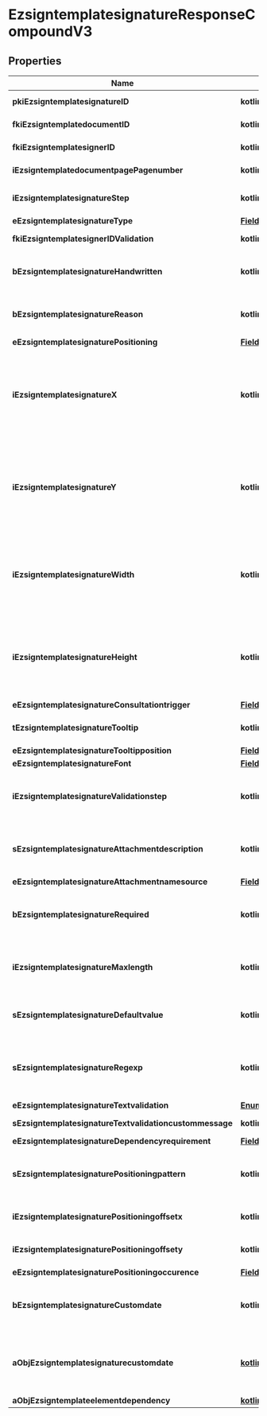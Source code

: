 
# EzsigntemplatesignatureResponseCompoundV3

## Properties
| Name | Type | Description | Notes |
| ------------ | ------------- | ------------- | ------------- |
| **pkiEzsigntemplatesignatureID** | **kotlin.Int** | The unique ID of the Ezsigntemplatesignature |  |
| **fkiEzsigntemplatedocumentID** | **kotlin.Int** | The unique ID of the Ezsigntemplatedocument |  |
| **fkiEzsigntemplatesignerID** | **kotlin.Int** | The unique ID of the Ezsigntemplatesigner |  |
| **iEzsigntemplatedocumentpagePagenumber** | **kotlin.Int** | The page number in the Ezsigntemplatedocument |  |
| **iEzsigntemplatesignatureStep** | **kotlin.Int** | The step when the Ezsigntemplatesigner will be invited to sign |  |
| **eEzsigntemplatesignatureType** | [**FieldEEzsigntemplatesignatureType**](FieldEEzsigntemplatesignatureType.md) |  |  |
| **fkiEzsigntemplatesignerIDValidation** | **kotlin.Int** | The unique ID of the Ezsigntemplatesigner |  [optional] |
| **bEzsigntemplatesignatureHandwritten** | **kotlin.Boolean** | Whether the Ezsigntemplatesignature must be handwritten or not when eEzsigntemplatesignatureType &#x3D; Signature. |  [optional] |
| **bEzsigntemplatesignatureReason** | **kotlin.Boolean** | Whether the Ezsigntemplatesignature must include a reason or not when eEzsigntemplatesignatureType &#x3D; Signature. |  [optional] |
| **eEzsigntemplatesignaturePositioning** | [**FieldEEzsigntemplatesignaturePositioning**](FieldEEzsigntemplatesignaturePositioning.md) |  |  [optional] |
| **iEzsigntemplatesignatureX** | **kotlin.Int** | The X coordinate (Horizontal) where to put the Ezsigntemplatesignature on the page.  Coordinate is calculated at 100dpi (dot per inch). So for example, if you want to put the Ezsigntemplatesignature 2 inches from the left border of the page, you would use \&quot;200\&quot; for the X coordinate. |  [optional] |
| **iEzsigntemplatesignatureY** | **kotlin.Int** | The Y coordinate (Vertical) where to put the Ezsigntemplatesignature on the page.  Coordinate is calculated at 100dpi (dot per inch). So for example, if you want to put the Ezsigntemplatesignature 3 inches from the top border of the page, you would use \&quot;300\&quot; for the Y coordinate. |  [optional] |
| **iEzsigntemplatesignatureWidth** | **kotlin.Int** | The width of the Ezsigntemplatesignature.  Size is calculated at 100dpi (dot per inch). So for example, if you want the Ezsigntemplatesignature to have a width of 2 inches, you would use \&quot;200\&quot; for the iEzsigntemplatesignatureWidth. |  [optional] |
| **iEzsigntemplatesignatureHeight** | **kotlin.Int** | The height of the Ezsigntemplatesignature.  Size is calculated at 100dpi (dot per inch). So for example, if you want the Ezsigntemplatesignature to have an height of 2 inches, you would use \&quot;200\&quot; for the iEzsigntemplatesignatureHeight. |  [optional] |
| **eEzsigntemplatesignatureConsultationtrigger** | [**FieldEEzsigntemplatesignatureConsultationtrigger**](FieldEEzsigntemplatesignatureConsultationtrigger.md) |  |  [optional] |
| **tEzsigntemplatesignatureTooltip** | **kotlin.String** | A tooltip that will be presented to Ezsigntemplatesigner about the Ezsigntemplatesignature |  [optional] |
| **eEzsigntemplatesignatureTooltipposition** | [**FieldEEzsigntemplatesignatureTooltipposition**](FieldEEzsigntemplatesignatureTooltipposition.md) |  |  [optional] |
| **eEzsigntemplatesignatureFont** | [**FieldEEzsigntemplatesignatureFont**](FieldEEzsigntemplatesignatureFont.md) |  |  [optional] |
| **iEzsigntemplatesignatureValidationstep** | **kotlin.Int** | The step when the Ezsigntemplatesigner will be invited to validate the Ezsigntemplatesignature of eEzsigntemplatesignatureType Attachments |  [optional] |
| **sEzsigntemplatesignatureAttachmentdescription** | **kotlin.String** | The description attached to the attachment name added in Ezsigntemplatesignature of eEzsigntemplatesignatureType Attachments |  [optional] |
| **eEzsigntemplatesignatureAttachmentnamesource** | [**FieldEEzsigntemplatesignatureAttachmentnamesource**](FieldEEzsigntemplatesignatureAttachmentnamesource.md) |  |  [optional] |
| **bEzsigntemplatesignatureRequired** | **kotlin.Boolean** | Whether the Ezsigntemplatesignature is required or not. This field is relevant only with Ezsigntemplatesignature with eEzsigntemplatesignatureType &#x3D; Attachments. |  [optional] |
| **iEzsigntemplatesignatureMaxlength** | **kotlin.Int** | The maximum length for the value in the Ezsigntemplatesignature  This can only be set if eEzsigntemplatesignatureType is **FieldText** or **FieldTextarea** |  [optional] |
| **sEzsigntemplatesignatureDefaultvalue** | **kotlin.String** | The default value for the Ezsigntemplatesignature  You can use the codes below and they will be replaced at signature time.    | Code | Description | Example | | ------------------------- | ------------ | ------------ | | {sUserFirstname} | The first name of the contact | John | | {sUserLastname} | The last name of the contact | Doe | | {sUserJobtitle} | The job title | Sales Representative | | {sCompany} | Company name | eZmax Solutions Inc. | | {sEmailAddress} | The email address | email@example.com | | {sPhoneE164} | A phone number in E.164 Format | +15149901516 | | {sPhoneE164Cell} | A phone number in E.164 Format | +15149901516 | |  [optional] |
| **sEzsigntemplatesignatureRegexp** | **kotlin.String** | A regular expression to indicate what values are acceptable for the Ezsigntemplatesignature.  This can only be set if eEzsigntemplatesignatureType is **Text** or **Textarea** |  [optional] |
| **eEzsigntemplatesignatureTextvalidation** | [**EnumTextvalidation**](EnumTextvalidation.md) |  |  [optional] |
| **sEzsigntemplatesignatureTextvalidationcustommessage** | **kotlin.String** | Description of validation rule. Show by signatory. |  [optional] |
| **eEzsigntemplatesignatureDependencyrequirement** | [**FieldEEzsigntemplatesignatureDependencyrequirement**](FieldEEzsigntemplatesignatureDependencyrequirement.md) |  |  [optional] |
| **sEzsigntemplatesignaturePositioningpattern** | **kotlin.String** | The string pattern to search for the positioning. **This is not a regexp**  This will be required if **eEzsigntemplatesignaturePositioning** is set to **PerCoordinates** |  [optional] |
| **iEzsigntemplatesignaturePositioningoffsetx** | **kotlin.Int** | The offset X  This will be required if **eEzsigntemplatesignaturePositioning** is set to **PerCoordinates** |  [optional] |
| **iEzsigntemplatesignaturePositioningoffsety** | **kotlin.Int** | The offset Y  This will be required if **eEzsigntemplatesignaturePositioning** is set to **PerCoordinates** |  [optional] |
| **eEzsigntemplatesignaturePositioningoccurence** | [**FieldEEzsigntemplatesignaturePositioningoccurence**](FieldEEzsigntemplatesignaturePositioningoccurence.md) |  |  [optional] |
| **bEzsigntemplatesignatureCustomdate** | **kotlin.Boolean** | Whether the Ezsigntemplatesignature has a custom date format or not. (Only possible when eEzsigntemplatesignatureType is **Name** or **Handwritten**) |  [optional] |
| **aObjEzsigntemplatesignaturecustomdate** | [**kotlin.collections.List&lt;EzsigntemplatesignaturecustomdateResponseCompoundV2&gt;**](EzsigntemplatesignaturecustomdateResponseCompoundV2.md) | An array of custom date blocks that will be filled at the time of signature.  Can only be used if bEzsigntemplatesignatureCustomdate is true.  Use an empty array if you don&#39;t want to have a date at all. |  [optional] |
| **aObjEzsigntemplateelementdependency** | [**kotlin.collections.List&lt;EzsigntemplateelementdependencyResponseCompound&gt;**](EzsigntemplateelementdependencyResponseCompound.md) |  |  [optional] |



